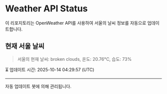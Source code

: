 
# Weather API Status

이 리포지토리는 OpenWeather API를 사용하여 서울의 날씨 정보를 자동으로 업데이트합니다.

## 현재 서울 날씨
> 서울의 현재 날씨: broken clouds, 온도: 20.76°C, 습도: 73%

⏳ 업데이트 시간: 2025-10-14 04:29:57 (UTC)

---
자동 업데이트 봇에 의해 관리됩니다.
